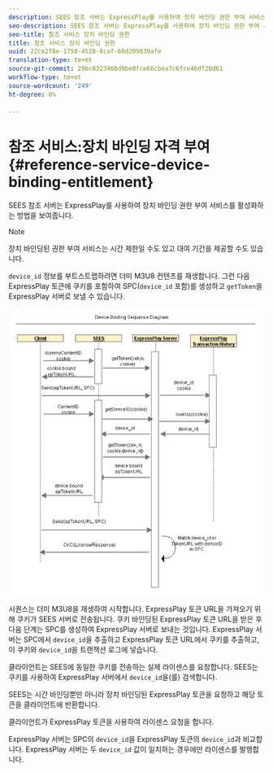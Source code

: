 ```yaml
---
description: SEES 참조 서버는 ExpressPlay를 사용하여 장치 바인딩 권한 부여 서비스를 활성화하는 방법을 보여줍니다.
seo-description: SEES 참조 서버는 ExpressPlay를 사용하여 장치 바인딩 권한 부여 서비스를 활성화하는 방법을 보여줍니다.
seo-title: 참조 서비스 장치 바인딩 권한
title: 참조 서비스 장치 바인딩 권한
uuid: 22ce2f8e-1758-4528-8caf-60d209839afe
translation-type: tm+mt
source-git-commit: 29bc8323460d9be0fce66cbea7c6fce46df20d61
workflow-type: tm+mt
source-wordcount: '249'
ht-degree: 0%

---
```



# 참조 서비스:장치 바인딩 자격 부여 {#reference-service-device-binding-entitlement}

SEES 참조 서버는 ExpressPlay를 사용하여 장치 바인딩 권한 부여 서비스를 활성화하는 방법을 보여줍니다.

>[!NOTE]
>
>장치 바인딩된 권한 부여 서비스는 시간 제한일 수도 있고 대여 기간을 제공할 수도 있습니다.

`device_id` 정보를 부트스트랩하려면 더미 M3U8 컨텐츠를 재생합니다. 그런 다음 ExpressPlay 토큰에 쿠키를 포함하여 SPC(`device_id` 포함)를 생성하고 `getToken`을 ExpressPlay 서버로 보낼 수 있습니다.

![](assets/fees-device-binding.png)

시퀀스는 더미 M3U8을 재생하여 시작합니다. ExpressPlay 토큰 URL을 가져오기 위해 쿠키가 SEES 서버로 전송됩니다. 쿠키 바인딩된 ExpressPlay 토큰 URL을 받은 후 다음 단계는 SPC를 생성하여 ExpressPlay 서버로 보내는 것입니다. ExpressPlay 서버는 SPC에서 `device_id`을 추출하고 ExpressPlay 토큰 URL에서 쿠키를 추출하고, 이 쿠키와 `device_id`을 트랜잭션 로그에 넣습니다.

클라이언트는 SEES에 동일한 쿠키를 전송하는 실제 라이센스를 요청합니다. SEES는 쿠키를 사용하여 ExpressPlay 서버에서 `device_id`을(를) 검색합니다.

SEES는 시간 바인딩뿐만 아니라 장치 바인딩된 ExpressPlay 토큰을 요청하고 해당 토큰을 클라이언트에 반환합니다.

클라이언트가 ExpressPlay 토큰을 사용하여 라이센스 요청을 합니다.

ExpressPlay 서버는 SPC의 `device_id`을 ExpressPlay 토큰의 `device_id`과 비교합니다. ExpressPlay 서버는 두 `device_id` 값이 일치하는 경우에만 라이센스를 발행합니다.
